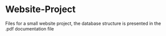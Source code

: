 # Website-Project
Files for a small website project, the database structure is presented in the .pdf documentation file 
